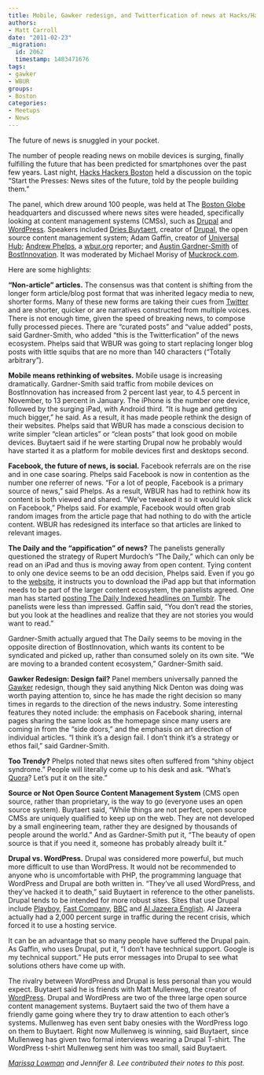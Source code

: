 ```yaml
---
title: Mobile, Gawker redesign, and Twitterfication of news at Hacks/Hackers Boston
authors:
- Matt Carroll
date: "2011-02-23"
_migration:
  id: 2062
  timestamp: 1483471676
tags:
- gawker
- WBUR
groups:
- Boston
categories:
- Meetups
- News
---
```


The future of news is snuggled in your pocket.

The number of people reading news on mobile devices is surging, finally fulfilling the future that has been predicted for smartphones over the past few years. Last night, [Hacks Hackers Boston][1] held a discussion on the topic “Start the Presses: News sites of the future, told by the people building them.”

The panel, which drew around 100 people, was held at The [Boston Globe][2] headquarters and discussed where news sites were headed, specifically looking at content management systems (CMSs), such as [Drupal][3] and [WordPress][4]. Speakers included [Dries Buytaert][5], creator of [Drupal][6], the open source content management system; Adam Gaffin, creator of [Universal Hub][7]; [Andrew Phelps][8], a [wbur.org][9] reporter; and [Austin Gardner-Smith][10] of [BostInnovation][11]. It was moderated by Michael Morisy of [Muckrock.com][12].

Here are some highlights:

**&#8220;Non-article&#8221; articles.** The consensus was that content is shifting from the longer form article/blog post format that was inherited legacy media to new, shorter forms. Many of these new forms are taking their cues from [Twitter][13] and are shorter, quicker or are narratives constructed from multiple voices. There is not enough time, given the speed of breaking news, to compose fully processed pieces. There are &#8220;curated posts&#8221; and &#8220;value added&#8221; posts, said Gardner-Smith, who added &#8220;this is the Twitterfication&#8221; of the news ecosystem. Phelps said that WBUR was going to start replacing longer blog posts with little squibs that are no more than 140 characters (&#8220;Totally arbitrary&#8221;).

**Mobile means rethinking of websites.** Mobile usage is increasing dramatically. Gardner-Smith said traffic from mobile devices on BostInnovation has increased from 2 percent last year, to 4.5 percent in November, to 13 percent in January. The iPhone is the number one device, followed by the surging iPad, with Android third. “It is huge and getting much bigger,” he said. As a result, it has made people rethink the design of their websites. Phelps said that WBUR has made a conscious decision to write simpler &#8220;clean articles&#8221; or &#8220;clean posts&#8221; that look good on mobile devices. Buytaert said if he were starting Drupal now he probably would have started it as a platform for mobile devices first and desktops second.

**Facebook, the future of news, is social.** Facebook referrals are on the rise and in one case soaring. Phelps said Facebook is now in contention as the number one referrer of news. &#8220;For a lot of people, Facebook is a primary source of news,&#8221; said Phelps. As a result, WBUR has had to rethink how its content is both viewed and shared. &#8220;We&#8217;ve tweaked it so it would look slick on Facebook,&#8221; Phelps said. For example, Facebook would often grab random images from the article page that had nothing to do with the article content. WBUR has redesigned its interface so that articles are linked to relevant images.

**The Daily and the &#8220;appification&#8221; of news?** The panelists generally questioned the strategy of Rupert Murdoch’s “The Daily,” which can only be read on an iPad and thus is moving away from open content. Tying content to only one device seems to be an odd decision, Phelps said. Even if you go to the [website][14], it instructs you to download the iPad app but that information needs to be part of the larger content ecosystem, the panelists agreed. One man has started [posting The Daily Indexed headlines on Tumblr][15]. The panelists were less than impressed. Gaffin said, &#8220;You don&#8217;t read the stories, but you look at the headlines and realize that they are not stories you would want to read.&#8221;

Gardner-Smith actually argued that The Daily seems to be moving in the opposite direction of BostInnovation, which wants its content to be syndicated and picked up, rather than consumed solely on its own site. &#8220;We are moving to a branded content ecosystem,&#8221; Gardner-Smith said.

**Gawker Redesign: Design fail?** Panel members universally panned the [Gawker][16] redesign, though they said anything Nick Denton was doing was worth paying attention to, since he has made the right decision so many times in regards to the direction of the news industry. Some interesting features they noted include: the emphasis on Facebook sharing, internal pages sharing the same look as the homepage since many users are coming in from the &#8220;side doors,&#8221; and the emphasis on art direction of individual articles. &#8220;I think it&#8217;s a design fail. I don&#8217;t think it&#8217;s a strategy or ethos fail,&#8221; said Gardner-Smith.

**Too Trendy?** Phelps noted that news sites often suffered from &#8220;shiny object syndrome.&#8221; People will literally come up to his desk and ask. &#8220;What&#8217;s [Quora][17]? Let&#8217;s put it on the site.&#8221;

**Source or Not Open Source Content Management System** (CMS open source, rather than proprietary, is the way to go (everyone uses an open source system). Buytaert said, &#8220;While things are not perfect, open source CMSs are uniquely qualified to keep up on the web. They are not developed by a small engineering team, rather they are designed by thousands of people around the world.&#8221; And as Gardner-Smith put it, &#8220;The beauty of open source is that if you need it, someone has probably already built it.&#8221;

**Drupal vs. WordPress.** Drupal was considered more powerful, but much more difficult to use than WordPress. It would not be recommended to anyone who is uncomfortable with PHP, the programming language that WordPress and Drupal are both written in. &#8220;They&#8217;ve all used WordPress, and they&#8217;ve hacked it to death,&#8221; said Buytaert in reference to the other panelists. Drupal tends to be intended for more robust sites. Sites that use Drupal include [Playboy][18], [Fast Company][19], [BBC][20] and [Al Jazeera English][21]. Al Jazeera actually had a 2,000 percent surge in traffic during the recent crisis, which forced it to use a hosting service.

It can be an advantage that so many people have suffered the Drupal pain. As Gaffin, who uses Drupal, put it, &#8220;I don&#8217;t have technical support. Google is my technical support.&#8221; He puts error messages into Drupal to see what solutions others have come up with.

The rivalry between WordPress and Drupal is less personal than you would expect. Buytaert said he is friends with Matt Mullenweg, the creator of [WordPress][22]. Drupal and WordPress are two of the three large open source content management systems. Buytaert said the two of them have a friendly game going where they try to draw attention to each other’s systems. Mullenweg has even sent baby onesies with the WordPress logo on them to Buytaert. Right now Mullenweg is winning, said Buytaert, since Mullenweg has given two formal interviews wearing a Drupal T-shirt. The WordPress t-shirt Mullenweg sent him was too small, said Buytaert.

[_Marissa Lowman_][23] _and Jennifer 8. Lee contributed their notes to this post._

 [1]: http://meetupbos.hackshackers.com/
 [2]: http://boston.com
 [3]: http://drupal.org/
 [4]: http://wordpress.org/
 [5]: http://www.twitter.com/dries
 [6]: http://drupal.org
 [7]: http://universalhub.com
 [8]: http://http://twitter.com/#!/andrewphelps
 [9]: http://wbur.org
 [10]: http://twitter.com/#!/gardnersmitha
 [11]: http://BostInnovation.com
 [12]: http://www.muckrock.com/
 [13]: http://twitter.com
 [14]: http://www.thedaily.com/
 [15]: http://thedailyindexed.tumblr.com/
 [16]: http://gawker.com
 [17]: http://quora.com
 [18]: http://playboy.com
 [19]: http://fastcompany.com
 [20]: http://bbc.com
 [21]: http://english.aljazeera.net/
 [22]: http://wordpress.org
 [23]: http://twitter.com/#!/marissalowman
